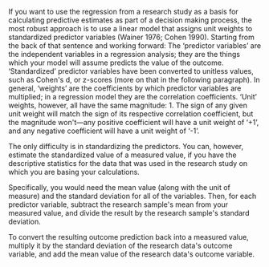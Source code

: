 
If you want to use the regression from a research study as a basis for calculating predictive estimates as part of a decision making process, the most robust approach is to use a linear model that assigns unit weights to standardized predictor variables (Wainer 1976; Cohen 1990).  Starting from the back of that sentence and working forward: The ‘predictor variables’ are the independent variables in a regression analysis; they are the things which your model will assume predicts the value of the outcome.  ‘Standardized’ predictor variables have been converted to unitless values, such as Cohen's d, or z-scores (more on that in the following paragraph). In general, ‘weights’ are the coefficients by which predictor variables are multiplied; in a regression model they are the correlation coefficients. ‘Unit’ weights, however, all have the same magnitude: 1.  The sign of any given unit weight will match the sign of its respective correlation coefficient, but the magnitude won't&mdash;any positive coefficient will have a unit weight of ‘+1’, and any negative coefficient will have a unit weight of ‘-1’.

The only difficulty is in standardizing the predictors.  You can, however, estimate the standardized value of a measured value, if you have the descriptive statistics for the data that was used in the research study on which you are basing your calculations.

Specifically, you would need the mean value (along with the unit of measure) and the standard deviation for all of the variables.  Then, for each predictor variable, subtract the research sample's mean from your measured value, and divide the result by the research sample's standard deviation.

To convert the resulting outcome prediction back into a measured value, multiply it by the standard deviation of the research data's outcome variable, and add the mean value of the research data's outcome variable.
